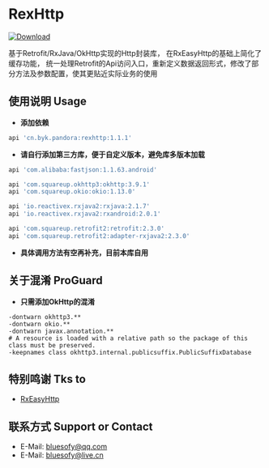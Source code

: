 # RexHttp

[ ![Download](https://api.bintray.com/packages/blueyuki/maven/RexHttp/images/download.svg) ](https://bintray.com/blueyuki/maven/RexHttp/_latestVersion)

基于Retrofit/RxJava/OkHttp实现的Http封装库，
在RxEasyHttp的基础上简化了缓存功能，
统一处理Retrofit的Api访问入口，重新定义数据返回形式，修改了部分方法及参数配置，使其更贴近实际业务的使用

## 使用说明  Usage
* **添加依赖**
```gradle
api 'cn.byk.pandora:rexhttp:1.1.1'
```

* **请自行添加第三方库，便于自定义版本，避免库多版本加载**
```gradle
api 'com.alibaba:fastjson:1.1.63.android'

api 'com.squareup.okhttp3:okhttp:3.9.1'
api 'com.squareup.okio:okio:1.13.0'

api 'io.reactivex.rxjava2:rxjava:2.1.7'
api 'io.reactivex.rxjava2:rxandroid:2.0.1'

api 'com.squareup.retrofit2:retrofit:2.3.0'
api 'com.squareup.retrofit2:adapter-rxjava2:2.3.0'
```

* **具体调用方法有空再补充，目前本库自用**

## 关于混淆  ProGuard
* **只需添加OkHttp的混淆**
```
-dontwarn okhttp3.**
-dontwarn okio.**
-dontwarn javax.annotation.**
# A resource is loaded with a relative path so the package of this class must be preserved.
-keepnames class okhttp3.internal.publicsuffix.PublicSuffixDatabase
```

## 特别鸣谢  Tks to
* [RxEasyHttp](https://github.com/zhou-you/RxEasyHttp)

## 联系方式  Support or Contact
* E-Mail: bluesofy@qq.com
* E-Mail: bluesofy@live.cn